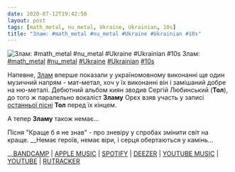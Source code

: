 ```yaml
---
date: 2020-07-12T19:42:50
layout: post
tags: [math_metal, nu_metal, Ukraine, Ukrainian, 10s]
title: "Злам: #math_metal #nu_metal #Ukraine #Ukrainian #10s"
---
```

![Злам: #math_metal #nu_metal #Ukraine #Ukrainian #10s](https://res.cloudinary.com/vast-space-unexplored/image/upload/photos/photo_1022_12-07-2020_19-42-50.jpg)
Злам: [#math_metal](/tags/#math_metal) [#nu_metal](/tags/#nu_metal) [#Ukraine](/tags/#Ukraine) [#Ukrainian](/tags/#Ukrainian) [#10s](/tags/#10s)

Напевне, [Злам](/2020-02-28-zlam--nu-metal-math-metal-ukraine-ukrainian-00s) вперше показали у україномовному виконанні ще один музичний напрям - мат-метал, хоч у їх виконанні він і замішаний добре на ню-металі. Дебютний альбом киян зводив Сергій Любинський (**Тол**), до того ж паралельно вокаліст **Зламу** Орєх взяв участь у записі [останньої пісні](/2020-06-25-tol--nu-metal-math-metal-ukraine-ukrainian-10s) **Тол** перед їх кінцем.

А тепер **Зламу** також немає...

Пісня &quot;Краще б я не знав&quot; - про зневіру у спробах змінити світ на краще. __Немає героїв, немає віри, і серця обертаються у камінь...

__[BANDCAMP](https://zlam.bandcamp.com/album/pressured-by-acquired-images) \| [APPLE MUSIC](https://music.apple.com/ua/album/%D0%BF%D1%96%D0%B4-%D1%82%D0%B8%D1%81%D0%BA%D0%BE%D0%BC-%D0%BD%D0%B0%D0%B1%D1%83%D1%82%D0%B8%D1%85-%D0%BE%D0%B1%D1%80%D0%B0%D0%B7%D1%96%D0%B2/1458271018) \| [SPOTIFY](https://open.spotify.com/album/2KDGeMxLwF9HsQ7Vo2kZCh) \| [DEEZER](https://www.deezer.com/album/90617502?utm_source=deezer&amp;utm_content=album-90617502&amp;utm_term=1601611822_1594572038&amp;utm_medium=web) \| [YOUTUBE MUSIC](https://music.youtube.com/playlist?list=OLAK5uy_kZSWl2djFuchk2nNWnRAKSR1aJIcdjn6Q) \| [YOUTUBE](https://www.youtube.com/playlist?list=OLAK5uy_kWGcPwfVpgnq8vno4grm33ydJ0vvI6z14) \| [RUTRACKER](https://rutracker.org/forum/viewtopic.php?t=4769447)